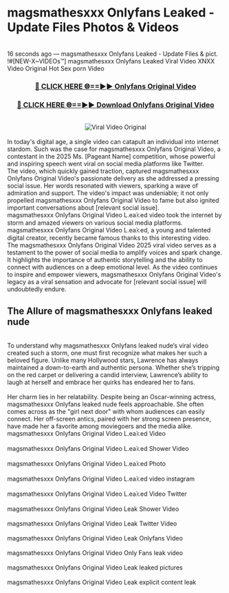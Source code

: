 # magsmathesxxx Onlyfans Leaked - Update Files Photos & Videos 
<br>
16 seconds ago — magsmathesxxx Onlyfans Leaked - Update Files & pict. !#[NEW-X~VIDEOs™] magsmathesxxx Onlyfans Leaked Viral Video XNXX Video Original Hot Sex porn Video
<br>
<div align="center">
<h3><a href="http://freeplayer.one?title=magsmathesxxx&ref=25OR" rel="nofollow">🔴 CLICK HERE 🌐==►► Onlyfans Original Video</a></h3>
<h3><a href="http://freeplayer.one?title=magsmathesxxx&ref=25OR" rel="nofollow">🔴 CLICK HERE 🌐==►► Download Onlyfans Original Video</a></h3>
<br>
<a href="http://freeplayer.one?title=magsmathesxxx&ref=25OR" rel="nofollow" data-target="animated-image.originalLink"><img src="https://i.ibb.co.com/xMMVF88/686577567.gif" alt="Viral Video Original" style="max-width: 100%; display: inline-block;" data-target="animated-image.originalImage"></a>
</div>
<br>
In today's digital age, a single video can catapult an individual into internet stardom. Such was the case for magsmathesxxx Onlyfans Original Video, a contestant in the 2025 Ms. [Pageant Name] competition, whose powerful and inspiring speech went viral on social media platforms like Twitter.
<br>
The video, which quickly gained traction, captured magsmathesxxx Onlyfans Original Video's passionate delivery as she addressed a pressing social issue. Her words resonated with viewers, sparking a wave of admiration and support. The video's impact was undeniable; it not only propelled magsmathesxxx Onlyfans Original Video to fame but also ignited important conversations about [relevant social issue].
<br>
magsmathesxxx Onlyfans Original Video L.ea𝚔ed video took the internet by storm and amazed viewers on various social media platforms. magsmathesxxx Onlyfans Original Video L.ea𝚔ed, a young and talented digital creator, recently became famous thanks to this interesting video.
<br>
The magsmathesxxx Onlyfans Original Video 2025 viral video serves as a testament to the power of social media to amplify voices and spark change. It highlights the importance of authentic storytelling and the ability to connect with audiences on a deep emotional level. As the video continues to inspire and empower viewers, magsmathesxxx Onlyfans Original Video's legacy as a viral sensation and advocate for [relevant social issue] will undoubtedly endure.
<br>
<h2>The Allure of magsmathesxxx Onlyfans leaked nude</h2>
<br>
To understand why magsmathesxxx Onlyfans leaked nude’s viral video created such a storm, one must first recognize what makes her such a beloved figure. Unlike many Hollywood stars, Lawrence has always maintained a down-to-earth and authentic persona. Whether she’s tripping on the red carpet or delivering a candid interview, Lawrence’s ability to laugh at herself and embrace her quirks has endeared her to fans.
<br><br>
Her charm lies in her relatability. Despite being an Oscar-winning actress, magsmathesxxx Onlyfans leaked nude feels approachable. She often comes across as the "girl next door" with whom audiences can easily connect. Her off-screen antics, paired with her strong screen presence, have made her a favorite among moviegoers and the media alike.
<br>
magsmathesxxx Onlyfans Original Video L.ea𝚔ed Video
<br><br>
magsmathesxxx Onlyfans Original Video L.ea𝚔ed Shower Video
<br><br>
magsmathesxxx Onlyfans Original Video L.ea𝚔ed Photo
<br><br>
magsmathesxxx Onlyfans Original Video L.ea𝚔ed video instagram
<br><br>
magsmathesxxx Onlyfans Original Video L.ea𝚔ed Video Twitter
<br><br>
magsmathesxxx Onlyfans Original Video Leak Shower Video
<br><br>
magsmathesxxx Onlyfans Original Video Leak Twitter Video
<br><br>
magsmathesxxx Onlyfans Original Video Leak Onlyfans Video
<br><br>
magsmathesxxx Onlyfans Original Video Only Fans leak video
<br><br>
magsmathesxxx Onlyfans Original Video Leak leaked pictures
<br><br>
magsmathesxxx Onlyfans Original Video Leak explicit content leak
